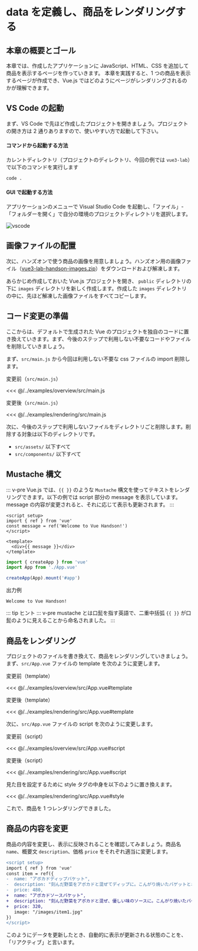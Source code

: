 # data を定義し、商品をレンダリングする

## 本章の概要とゴール
本章では、作成したアプリケーションに JavaScript、HTML、CSS を追加して商品を表示するページを作っていきます。
本章を実践すると、1 つの商品を表示するページが作成でき、Vue.js ではどのようにページがレンダリングされるのかが理解できます。

## VS Code の起動

まず、VS Code で先ほど作成したプロジェクトを開きましょう。プロジェクトの開き方は 2 通りありますので、使いやすい方で起動して下さい。

#### コマンドから起動する方法

カレントディレクトリ（プロジェクトのディレクトリ、今回の例では `vue3-lab`）で以下のコマンドを実行します

```bash
code .
```

#### GUI で起動する方法

アプリケーションのメニューで Visual Studio Code を起動し、「ファイル」-「フォルダーを開く」で自分の環境のプロジェクトディレクトリを選択します。

![vscode](./images/vscode.png)


## 画像ファイルの配置

次に、ハンズオンで使う商品の画像を用意しましょう。ハンズオン用の画像ファイル（[vue3-lab-handson-images.zip](./vue3-lab-handson-images.zip 'vue3-lab-handson.zip')）をダウンロードおよび解凍します。

あらかじめ作成しておいた Vue.js プロジェクトを開き、 `public` ディレクトリの下に `images` ディレクトリを新しく作成します。作成した `images` ディレクトリの中に、先ほど解凍した画像ファイルをすべてコピーします。

## コード変更の準備

ここからは、デフォルトで生成された Vue のプロジェクトを独自のコードに置き換えていきます。まず、今後のステップで利用しない不要なコードやファイルを削除していきましょう。

まず、`src/main.js` から今回は利用しない不要な css ファイルの import 削除します。

変更前（`src/main.js`）

<<< @/../examples/overview/src/main.js

変更後（`src/main.js`）

<<< @/../examples/rendering/src/main.js

次に、今後のステップで利用しないファイルをディレクトリごと削除します。削除する対象は以下のディレクトリです。

- `src/assets/` 以下すべて
- `src/components/` 以下すべて

## Mustache 構文

::: v-pre
Vue.js では、`{{ }}` のような `Mustache` 構文を使ってテキストをレンダリングできます。以下の例では script 部分の message を表示しています。message の内容が変更されると、それに応じて表示も更新されます。
:::

```vue
<script setup>
import { ref } from 'vue'
const message = ref('Welcome to Vue Handson!')
</script>

<template>
  <div>{{ message }}</div>
</template>
```

```js
import { createApp } from 'vue'
import App from './App.vue'

createApp(App).mount('#app')
```

出力例

```
Welcome to Vue Handson!
```

::: tip ヒント
::: v-pre
mustache とは口髭を指す英語で、二重中括弧 `{{ }}` が口髭のように見えることから命名されました。
:::

## 商品をレンダリング

プロジェクトのファイルを書き換えて、商品をレンダリングしていきましょう。まず、`src/App.vue` ファイルの template を次のように変更します。

変更前（template）

<<< @/../examples/overview/src/App.vue#template

変更後（template）

<<< @/../examples/rendering/src/App.vue#template

次に、`src/App.vue` ファイルの script を次のように変更します。

変更前（script）

<<< @/../examples/overview/src/App.vue#script

変更後（script）

<<< @/../examples/rendering/src/App.vue#script

見た目を設定するために style タグの中身を以下のように置き換えます。

<<< @/../examples/rendering/src/App.vue#style

これで、商品を 1 つレンダリングできました。

<PlusOne />

## 商品の内容を変更
商品の内容を変更し、表示に反映されることを確認してみましょう。商品名 `name`、概要文 `description`、価格 `price` をそれぞれ適当に変更します。

```diff
<script setup>
import { ref } from 'vue'
const item = ref({
-  name: "アボカドディップバケット",
-  description: "刻んだ野菜をアボカドと混ぜてディップに。こんがり焼いたバゲットとお召し上がりください。",
-  price: 480,
+  name: "アボカドソースバケット",
+  description: "刻んだ野菜をアボカドと混ぜ、優しい味のソースに。こんがり焼いたバゲットとお召し上がりください。",
+  price: 320,
   image: "/images/item1.jpg"
})
</script>
```

このようにデータを更新したとき、自動的に表示が更新される状態のことを、「リアクティブ」と言います。
